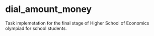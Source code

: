 # dial_amount_money
Task implemetation for the final stage of Higher School of Economics olympiad for school students.
